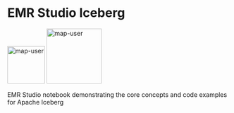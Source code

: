 # EMR Studio Iceberg

<img width="85" alt="map-user" src="https://img.shields.io/badge/views-240-green"> <img width="125" alt="map-user" src="https://img.shields.io/badge/unique visits-084-green">

EMR Studio notebook demonstrating the core concepts and code examples for Apache Iceberg
